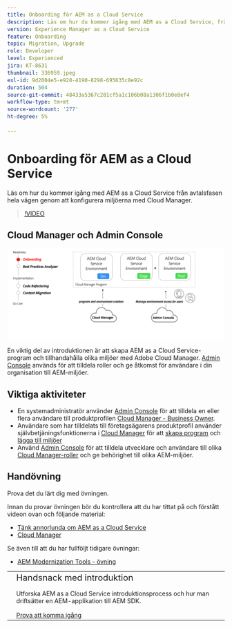```yaml
---
title: Onboarding för AEM as a Cloud Service
description: Läs om hur du kommer igång med AEM as a Cloud Service, från avtalsfasen hela vägen till konfiguration av miljöer med Cloud Manager.
version: Experience Manager as a Cloud Service
feature: Onboarding
topic: Migration, Upgrade
role: Developer
level: Experienced
jira: KT-8631
thumbnail: 336959.jpeg
exl-id: 9d2004e5-e928-4190-8298-695635c8e92c
duration: 504
source-git-commit: 48433a5367c281cf5a1c106b08a1306f1b0e8ef4
workflow-type: tm+mt
source-wordcount: '277'
ht-degree: 5%

---
```


# Onboarding för AEM as a Cloud Service

Läs om hur du kommer igång med AEM as a Cloud Service från avtalsfasen hela vägen genom att konfigurera miljöerna med Cloud Manager.

>[!VIDEO](https://video.tv.adobe.com/v/336959?quality=12&learn=on)

## Cloud Manager och Admin Console

![Startar högnivådiagram](assets/onboarding-diagram.png)

En viktig del av introduktionen är att skapa AEM as a Cloud Service-program och tillhandahålla olika miljöer med Adobe Cloud Manager. [Admin Console](https://adminconsole.adobe.com/) används för att tilldela roller och ge åtkomst för användare i din organisation till AEM-miljöer.

## Viktiga aktiviteter

+ En systemadministratör använder [Admin Console](https://adminconsole.adobe.com/) för att tilldela en eller flera användare till produktprofilen [Cloud Manager - Business Owner](https://experienceleague.adobe.com/docs/experience-manager-cloud-manager/using/requirements/setting-up-users-and-roles.html?lang=sv-SE).
+ Användare som har tilldelats till företagsägarens produktprofil använder självbetjäningsfunktionerna i [Cloud Manager](https://experienceleague.adobe.com/docs/experience-manager-cloud-manager/using/introduction-to-cloud-manager.html?lang=sv-SE) för att [skapa program](https://experienceleague.adobe.com/docs/experience-manager-cloud-service/implementing/using-cloud-manager/production-programs/creating-production-program.html?lang=sv-SE) och [lägga till miljöer](https://experienceleague.adobe.com/docs/experience-manager-cloud-service/implementing/using-cloud-manager/manage-environments.html?lang=sv-SE)
+ Använd [Admin Console](https://adminconsole.adobe.com/) för att tilldela utvecklare och användare till olika [Cloud Manager-roller](https://experienceleague.adobe.com/docs/experience-manager-cloud-manager/using/requirements/setting-up-users-and-roles.html?lang=sv-SE) och ge behörighet till olika AEM-miljöer.

## Handövning

Prova det du lärt dig med övningen.

Innan du provar övningen bör du kontrollera att du har tittat på och förstått videon ovan och följande material:

+ [Tänk annorlunda om AEM as a Cloud Service](./introduction.md)
+ [Cloud Manager](./cloud-manager.md)

Se även till att du har fullföljt tidigare övningar:

+ [AEM Modernization Tools - övning](./aem-modernization-tools.md#hands-on-exercise)

<table style="border-width:0">
    <tr>
        <td style="width:150px">
            <a  rel="noreferrer"
                target="_blank"
                href="https://github.com/adobe/aem-cloud-engineering-video-series-exercises/tree/session3-onboarding#bootcamp---session-3-on-boarding"><img alt="Handövande GitHub-databas" src="./assets/github.png"/>
            </a>        
        </td>
        <td style="width:100%;margin-bottom:1rem;">
            <div style="font-size:1.25rem;font-weight:400;">Handsnack med introduktion</div>
            <p style="margin:1rem 0">
                Utforska AEM as a Cloud Service introduktionsprocess och hur man driftsätter en AEM-applikation till AEM SDK.
            </p>
            <a  rel="noreferrer"
                target="_blank"
                href="https://github.com/adobe/aem-cloud-engineering-video-series-exercises/tree/session3-onboarding#bootcamp---session-3-on-boarding" class="spectrum-Button spectrum-Button--primary spectrum-Button--sizeM">
                <span class="spectrum-Button-label has-no-wrap has-text-weight-bold">Prova att komma igång</span>
            </a>
        </td>
    </tr>
</table>
